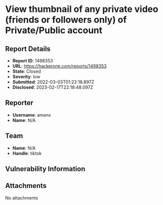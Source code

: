 # View thumbnail of any private video (friends or followers only) of Private/Public account 

## Report Details
- **Report ID**: 1498353
- **URL**: https://hackerone.com/reports/1498353
- **State**: Closed
- **Severity**: low
- **Submitted**: 2022-03-03T01:22:18.897Z
- **Disclosed**: 2023-02-17T22:18:48.097Z

## Reporter
- **Username**: amans
- **Name**: N/A

## Team
- **Name**: N/A
- **Handle**: tiktok

## Vulnerability Information


## Attachments
No attachments
